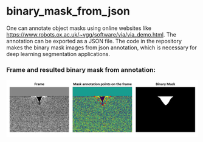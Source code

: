 # binary_mask_from_json
One can annotate object masks using online websites like https://www.robots.ox.ac.uk/~vgg/software/via/via_demo.html. The annotation can be exported as a JSON file. The code in the repository makes the binary mask images from json annotation, which is necessary for deep learning segmentation applications. 

### Frame and resulted binary mask from annotation:
![Screenshot](result.png)
